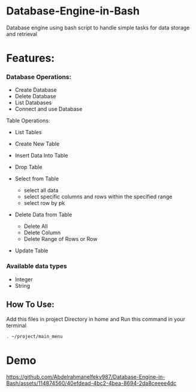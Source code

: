 # Database-Engine-in-Bash
Database engine using bash script to handle simple tasks for data storage and retrieval
# Features:
### Database Operations:
* Create Database
* Delete Database
* List Databases
* Connect and use Database

Table Operations:
* List Tables
* Create New Table
* Insert Data Into Table
* Drop Table
* Select from Table
    - select all data
    - select specific columns and rows within the specified range
    - select row by pk
  
* Delete Data from Table
    - Delete All
    - Delete Column
    - Delete Range of Rows or Row
* Update Table

 ### Available data types
* Integer
* String 
## How To Use:
Add this files in project Directory in home and
Run this command in your terminal
```sh
. ~/project/main_menu
```
# Demo
https://github.com/Abdelrahmanelfeky987/Database-Engine-in-Bash/assets/114874560/40efdead-4bc2-4bea-8694-2da8ceeee4dc
